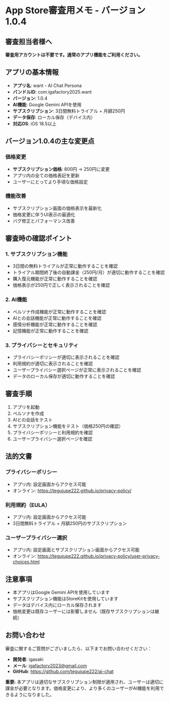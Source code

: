 # App Store審査用メモ - バージョン1.0.4

## 審査担当者様へ

**審査用アカウントは不要です。通常のアプリ機能をご利用ください。**

## アプリの基本情報

- **アプリ名**: want - AI Chat Persona
- **バンドルID**: com.igafactory2025.want
- **バージョン**: 1.0.4
- **AI機能**: Google Gemini APIを使用
- **サブスクリプション**: 3日間無料トライアル + 月額250円
- **データ保存**: ローカル保存（デバイス内）
- **対応OS**: iOS 18.5以上

## バージョン1.0.4の主な変更点

### 価格変更
- **サブスクリプション価格**: 800円 → 250円に変更
- アプリ内の全ての価格表記を更新
- ユーザーにとってより手頃な価格設定

### 機能改善
- サブスクリプション画面の価格表示を最新化
- 価格変更に伴うUI表示の最適化
- バグ修正とパフォーマンス改善

## 審査時の確認ポイント

### 1. サブスクリプション機能
- 3日間の無料トライアルが正常に動作することを確認
- トライアル期間終了後の自動課金（250円/月）が適切に動作することを確認
- 購入復元機能が正常に動作することを確認
- 価格表示が250円で正しく表示されることを確認

### 2. AI機能
- ペルソナ作成機能が正常に動作することを確認
- AIとの会話機能が正常に動作することを確認
- 感情分析機能が正常に動作することを確認
- 記憶機能が正常に動作することを確認

### 3. プライバシーとセキュリティ
- プライバシーポリシーが適切に表示されることを確認
- 利用規約が適切に表示されることを確認
- ユーザープライバシー選択ページが正常に表示されることを確認
- データのローカル保存が適切に動作することを確認

## 審査手順

1. アプリを起動
2. ペルソナを作成
3. AIとの会話をテスト
4. サブスクリプション機能をテスト（価格250円の確認）
5. プライバシーポリシーと利用規約を確認
6. ユーザープライバシー選択ページを確認

## 法的文書

### プライバシーポリシー
- アプリ内: 設定画面からアクセス可能
- オンライン: https://tegujupe222.github.io/privacy-policy/

### 利用規約（EULA）
- アプリ内: 設定画面からアクセス可能
- 3日間無料トライアル + 月額250円のサブスクリプション

### ユーザープライバシー選択
- アプリ内: 設定画面とサブスクリプション画面からアクセス可能
- オンライン: https://tegujupe222.github.io/privacy-policy/user-privacy-choices.html

## 注意事項

- 本アプリはGoogle Gemini APIを使用しています
- サブスクリプション機能はStoreKitを使用しています
- データはデバイス内にローカル保存されます
- 価格変更は既存ユーザーには影響しません（既存サブスクリプションは継続）

## お問い合わせ

審査に関するご質問がございましたら、以下までお問い合わせください：

- **開発者**: igasaki
- **メール**: igafactory2023@gmail.com
- **GitHub**: https://github.com/tegujupe222/ai-chat

**重要:** 本アプリは適切なサブスクリプション制限が適用され、ユーザーは適切に課金が必要となります。価格変更により、より多くのユーザーがAI機能を利用できるようになりました。 